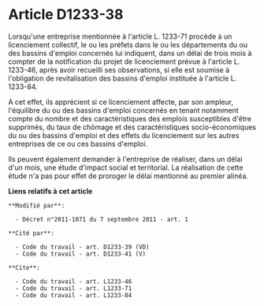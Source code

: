 # Article D1233-38

Lorsqu'une entreprise mentionnée à l'article L. 1233-71 procède à un licenciement collectif, le ou les préfets dans le ou les
départements du ou des bassins d'emploi concernés lui indiquent, dans un délai de trois mois à compter de la notification du
projet de licenciement prévue à l'article L. 1233-46, après avoir recueilli ses observations, si elle est soumise à
l'obligation de revitalisation des bassins d'emploi instituée à l'article L. 1233-84. 

A cet effet, ils apprécient si ce licenciement affecte, par son ampleur, l'équilibre du ou des bassins d'emploi concernés en
tenant notamment compte du nombre et des caractéristiques des emplois susceptibles d'être supprimés, du taux de chômage et
des caractéristiques socio-économiques du ou des bassins d'emploi et des effets du licenciement sur les autres entreprises de
ce ou ces bassins d'emploi. 

Ils peuvent également demander à l'entreprise de réaliser, dans un délai d'un mois, une étude d'impact social et territorial.
La réalisation de cette étude n'a pas pour effet de proroger le délai mentionné au premier alinéa.

**Liens relatifs à cet article**

	**Modifié par**:

	  - Décret n°2011-1071 du 7 septembre 2011 - art. 1

	**Cité par**:

	  - Code du travail - art. D1233-39 (VD)
	  - Code du travail - art. D1233-41 (V)

	**Cite**:

	  - Code du travail - art. L1233-46
	  - Code du travail - art. L1233-71
	  - Code du travail - art. L1233-84
